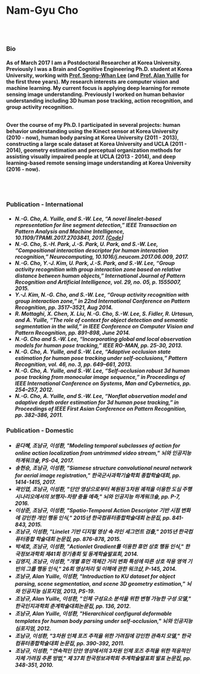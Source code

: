 <h1>Nam-Gyu Cho</h1>
<br><br>

<h3><b>Bio</b></h3>

<h4>As of March 2017 I am a Postdoctoral Researcher at Korea University. Previously I was a Brain and Cognitive Engineering Ph.D. student at Korea University, working with <a href="http://pr.korea.ac.kr/sub2_1.php?code=LSW">Prof. Seong-Whan Lee</a> (and <a href="www.cs.jhu.edu/~ayuille">Prof. Alan Yuille</a> for the first three years). My research interests are computer vision and machine learning. My current focus is applying deep learning for remote sensing image understanding. Previously I worked on human behavior understanding including 3D human pose tracking, action recognition, and group activity recognition.<br><br>
  
Over the course of my Ph.D. I participated in several projects: human behavior understanding using the Kinect sensor at Korea University (2010 - now), human body parsing at Korea University (2011 - 2013), constructing a large scale dataset at Korea University and UCLA (2011 - 2014), geometry estimation and perceptual organization methods for assisting visually impaired people at UCLA (2013 - 2014), and deep learning-based remote sensing image understanding at Korea University (2016 - now).</h4>
<br><br>

<h3><b>Publication - International</b></h3>
<h5>
<ul>
<li>N.-G. Cho, A. Yuille, and S.-W. Lee, “A novel linelet-based representation for line segment detection,” IEEE Transaction on Pattern Analysis and Machine Intelligence, 10.1109/TPAMI.2017.2703841, 2017. [<a href="https://github.com/NamgyuCho/Linelet">Code</a>]</li>
<li>N.-G. Cho, S.-H. Park, J.-S. Park, U. Park, and S.-W. Lee, “Compositional interaction descriptor for human interaction recognition,” Neurocomputing, 10.1016/j.neucom.2017.06.009, 2017.</li>
<li>N.-G. Cho, Y.-J. Kim, U. Park, J.-S. Park, and S.-W. Lee, “Group activity recognition with group interaction zone based on relative distance between human objects,” International Journal of Pattern Recognition and Artificial Intelligence, vol. 29, no. 05, p. 1555007, 2015.</li>		  
<li>Y.-J. Kim, N.-G. Cho, and S.-W. Lee, “Group activity recognition with group interaction zone,” in 22nd International Conference on Pattern Recognition, pp. 3517–3521, Aug 2014.</li>
<li>R. Mottaghi, X. Chen, X. Liu, N.-G. Cho, S.-W. Lee, S. Fidler, R. Urtasun, and A. Yuille, “The role of context for object detection and semantic segmentation in the wild,” in IEEE Conference on Computer Vision and Pattern Recognition, pp. 891–898, June 2014.</li>
<li>N.-G. Cho and S.-W. Lee, “Incorporating global and local observation models for human pose tracking,” IEEE RO-MAN, pp. 25-30, 2013. </li>
<li>N.-G. Cho, A. Yuille, and S.-W. Lee, “Adaptive occlusion state estimation for human pose tracking under self-occlusions,” Pattern Recognition, vol. 46, no. 3, pp. 649–661, 2013.</li>
<li>N.-G. Cho, A. Yuille, and S.-W. Lee, “Self-occlusion robust 3d human pose tracking from monocular image sequence,” in Proceedings of IEEE International Conference on Systems, Man and Cybernetics, pp. 254–257, 2012.</li>
<li>N.-G. Cho, A. Yuille, and S.-W. Lee, “Nonflat observation model and adaptive depth order estimation for 3d human pose tracking,” in Proceedings of IEEE First Asian Conference on Pattern Recognition, pp. 382–386, 2011.</li>
</ul>
</h5>

<h3><b>Publication - Domestic</b></h3>
<h5>
<ul>
<li>윤다혜, 조남규, 이성환, "Modeling temporal subclasses of action for online action localization from untrimmed video stream," 뇌와 인공지능 하계워크숖, PS-04, 2017.</li>
	        <li>송현승, 조남규, 이성환, "Siamese structure convolutional neural network for aerial image registration," 한국군사과학기술학회 종합학술대회, pp. 1414-1415, 2017.</li>
	      	<li>곽인엽, 조남규, 이성환, "단안 영상으로부터 복원된 3차원 궤적을 이용한 도심 주행 시나리오에서의 보행자-차량 충돌 예측," 뇌와 인공지능 하계워크숖, pp. P-7, 2016.</li>
		<li>이상준, 조남규, 이성환, "Spatio-Temporal Action Descriptor 기반 시점 변화에 강인한 개인 행동 인식," 2015년 한국컴퓨터종합학술대회 논문집, pp. 841-843, 2015.</li> 
		<li>조남규, 이성환, "Linelet 기반 디지털 영상 속 라인 세그먼트 검출," 2015년 한국컴퓨터종합 학술대회 논문집, pp. 876-878, 2015.</li>
		<li>박세호, 조남규, 이성환, "Actionlet Gradient를 이용한 휴먼 상호 행동 인식," 한국정보과학회 제41회 정기총회 및 동계학술발표회, 2014.</li>
		<li>김영지, 조남규, 이성환, "개별 휴먼 객체간 거리 변화 특성에 따른 상호 작용 영역 기반의 그룹 행동 인식," 26회 영상처리 및 이해에 관한 워크샵, P-145, 2014.</li>
		<li>조남규, Alan Yuille, 이성환, "Introduction to KU dataset for object parsing, scene segmentation, and scene 3D geometry estimation," 뇌와 인공지능 심포지엄, 2013, PS-19.</li> 
		<li>조남규, Alan Yuille, 이성환, "인체 구성요소 분석을 위한 변형 가능한 구성 모델," 한국인지과학회 춘계학술대회논문집, pp. 136, 2012.</li> 
		<li>조남규, Alan Yuille, 이성환, "Hierarchical configural deformable templates for human body parsing under self-occlusion," 뇌와 인공지능 심포지엄, 2012.</li> 
		<li>조남규, 이성환, "3차원 인체 포즈 추적을 위한 가려짐에 강인한 관측치 모델," 한국컴퓨터종합학술대회 논문집, pp. 390-392, 2011.</li> 
		<li>조남규, 이성환, "연속적인 단안 영상에서의 3차원 인체 포즈 추적을 위한 적응적인 자체 가려짐 추론 방법," 제 37회 한국정보과학회 추계학술발표회 발표 논문집, pp. 348-351, 2010.</li>   	      
</ul>
</h5>

